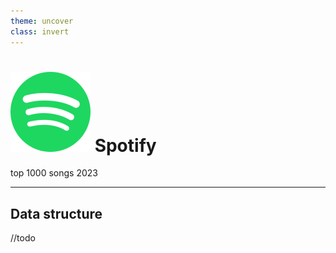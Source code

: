 ```yaml
---
theme: uncover
class: invert
---
```


# ![](slideAssets%2Fspotify-icon.svg) Spotify

top 1000 songs 2023

---

## Data structure

//todo


